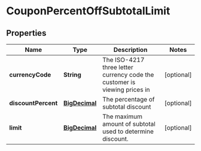 
# CouponPercentOffSubtotalLimit

## Properties
Name | Type | Description | Notes
------------ | ------------- | ------------- | -------------
**currencyCode** | **String** | The ISO-4217 three letter currency code the customer is viewing prices in |  [optional]
**discountPercent** | [**BigDecimal**](BigDecimal.md) | The percentage of subtotal discount |  [optional]
**limit** | [**BigDecimal**](BigDecimal.md) | The maximum amount of subtotal used to determine discount. |  [optional]




